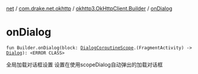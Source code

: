 [net](../../index.md) / [com.drake.net.okhttp](../index.md) / [okhttp3.OkHttpClient.Builder](index.md) / [onDialog](./on-dialog.md)

# onDialog

`fun Builder.onDialog(block: `[`DialogCoroutineScope`](../../com.drake.net.scope/-dialog-coroutine-scope/index.md)`.(FragmentActivity) -> `[`Dialog`](https://developer.android.com/reference/android/app/Dialog.html)`): <ERROR CLASS>`

全局加载对话框设置
设置在使用scopeDialog自动弹出的加载对话框

